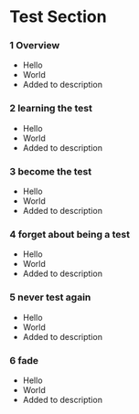 # Test Section

### 1 Overview ###

+ Hello
+ World
+ Added to description

### 2 learning the test ###

+ Hello
+ World
+ Added to description

### 3 become the test ###

+ Hello
+ World
+ Added to description

### 4 forget about being a test ###

+ Hello
+ World
+ Added to description

### 5 never test again ###

+ Hello
+ World
+ Added to description

### 6 fade ###

+ Hello
+ World
+ Added to description
